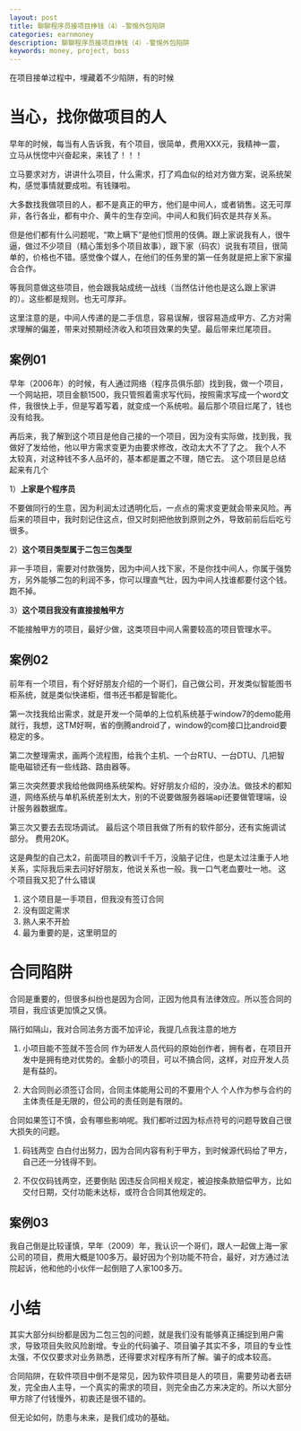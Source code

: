 ```yaml
---
layout: post
title: 聊聊程序员接项目挣钱（4）-警惕外包陷阱
categories: earnmoney
description: 聊聊程序员接项目挣钱（4）-警惕外包陷阱
keywords: money, project, boss
---
```


在项目接单过程中，埋藏着不少陷阱，有的时候

# 当心，找你做项目的人
早年的时候，每当有人告诉我，有个项目，很简单，费用XXX元，我精神一震，立马从恍惚中兴奋起来，来钱了！！！

立马要求对方，讲讲什么项目，什么需求，打了鸡血似的给对方做方案，说系统架构，感觉事情就要成啦。有钱赚啦。

大多数找我做项目的人，都不是真正的甲方，他们是中间人，或者销售。这无可厚非，各行各业，都有中介、黄牛的生存空间。中间人和我们码农是共存关系。

但是他们都有什么问题呢，“欺上瞒下”是他们惯用的伎俩。跟上家说我有人，很牛逼，做过不少项目（精心策划多个项目故事），跟下家（码农）说我有项目，很简单的，价格也不错。感觉像个媒人，在他们的任务里的第一任务就是把上家下家撮合合作。

等我同意做这些项目，他会跟我站成统一战线（当然估计他也是这么跟上家讲的）。这些都是规则。也无可厚非。

这里注意的是，中间人传递的是二手信息，容易误解，很容易造成甲方、乙方对需求理解的偏差，带来对预期经济收入和项目效果的失望。最后带来烂尾项目。

## 案例01
早年（2006年）的时候，有人通过网络（程序员俱乐部）找到我，做一个项目，一个网站把，项目金额1500，我只管照着需求写代码，按照需求写成一个word文件，我很快上手，但是写着写着，就变成一个系统啦。最后那个项目烂尾了，钱也没有给我。

再后来，我了解到这个项目是他自己接的一个项目，因为没有实际做，找到我，我做好了发给他，他以甲方需求变更为由要求修改，改动太大不了了之。
我个人不太较真，对这种钱不多人品坏的，基本都是置之不理，随它去。
这个项目是总结起来有几个

1）**上家是个程序员**

不要做同行的生意，因为利润太过透明化后，一点点的需求变更就会带来风险。再后来的项目中，我时刻记住这点，但又时刻把他放到原则之外，导致前前后后吃亏很多。

2）**这个项目类型属于二包三包类型**

非一手项目，需要对付款强势，因为中间人找下家，不是你找中间人，你属于强势方，另外能够二包的利润不多，你可以理直气壮，因为中间人找谁都要付这个钱。跑不掉。

3）**这个项目我没有直接接触甲方**

不能接触甲方的项目，最好少做，这类项目中间人需要较高的项目管理水平。

## 案例02
前年有一个项目，有个好好朋友介绍的一个哥们，自己做公司，开发类似智能图书柜系统，就是类似快递柜，借书还书都是智能化。

第一次找我给出需求，就是开发一个简单的上位机系统基于window7的demo能用就行，我想，这TM好啊，省的倒腾android了，window的com接口比android要稳定的多。

第二次整理需求，画两个流程图，给我个主机、一个台RTU、一台DTU、几把智能电磁锁还有一些线路、路由器等。

第三次突然要求我给他做网络系统架构。好好朋友介绍的，没办法。做技术的都知道，网络系统与单机系统差别太大，别的不说要做服务器端api还要做管理端，设计服务器数据库。

第三次又要去去现场调试。
最后这个项目我做了所有的软件部分，还有实施调试部分。
费用20K。

这是典型的自己太2，前面项目的教训千千万，没脑子记住，也是太过注重于人地关系，实际我后来去问好好朋友，他说关系也一般。我一口气老血要吐一地。
这个项目我又犯了什么错误

1. 这个项目是一手项目，但我没有签订合同
2. 没有固定需求
3. 熟人来不开脸
4. 最为重要的是，这里明显的


# 合同陷阱

合同是重要的，但很多纠纷也是因为合同，正因为他具有法律效应。所以签合同的项目，我应该更加慎之又慎。

隔行如隔山，我对合同法务方面不加评论，我提几点我注意的地方
1. 小项目能不签就不签合同
作为研发人员代码的原始创作者，拥有者，在项目开发中是拥有绝对优势的。金额小的项目，可以不搞合同，这样，对应开发人员是有益的。

2. 大合同则必须签订合同，合同主体能用公司的不要用个人
个人作为参与合约的主体责任是无限的，但公司的责任则是有限的。

合同如果签订不慎，会有哪些影响呢。我们都听过因为标点符号的问题导致自己很大损失的问题。

1. 码钱两空
白白付出努力，因为合同内容有利于甲方，到时候源代码给了甲方，自己还一分钱得不到。

2. 不仅仅码钱两空，还要倒贴
因违反合同相关规定，被迫按条款赔偿甲方，比如交付日期，交付功能未达标，或符合合同其他规定的。

## 案例03
我自己倒是比较谨慎，早年（2009）年，我认识一个哥们，跟人一起做上海一家公司的项目，费用大概是100多万。最好因为个别功能不符合，最好，对方通过法院起诉，他和他的小伙伴一起倒赔了人家100多万。


# 小结
其实大部分纠纷都是因为二包三包的问题，就是我们没有能够真正捕捉到用户需求，导致项目失败风险剧增。专业的代码骗子、项目骗子其实不多，项目的专业性太强，不仅仅要求对业务熟悉，还得要求对程序有所了解。骗子的成本较高。

合同陷阱，在软件项目中倒不是常见，因为软件项目是人的项目，需要劳动者去研发，完全由人主导，一个真实的需求的项目，则完全由乙方来决定的。所以大部分甲方除了付钱慢外，初衷还是很不错的。

但无论如何，防患与未来，是我们成功的基础。


